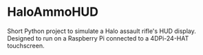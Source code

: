 # HaloAmmoHUD


Short Python project to simulate a Halo assault rifle's HUD display. Designed to run on a Raspberry Pi connected to a 4DPi-24-HAT touchscreen.
